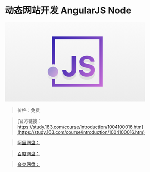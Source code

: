 # 动态网站开发 AngularJS Node

![img](../../../assets/study163/free/E9220E086443DB7AEC4FF50F1289EFAF.png)

> 价格：免费

> [官方链接：https://study.163.com/course/introduction/1004100016.htm](https://study.163.com/course/introduction/1004100016.htm)

> [阿里网盘：]()

> [百度网盘：]()

> [夸克网盘：]()
